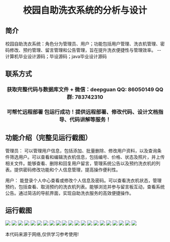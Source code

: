 <p><h1 align="center">校园自助洗衣系统的分析与设计</h1></p>

## 简介
校园自助洗衣系统：角色分为管理员、用户；功能包括用户管理、洗衣机管理、密码修改、预约管理、留言管理和公告管理，旨在提升洗衣便捷性与管理效率。    --计算机毕业设计源码；毕设源码；java毕业设计源码


## 联系方式
<p><h3 align="center">获取完整代码与数据库文件 + 微信：deepguan QQ: 86050149 QQ群: 783742310</h3></p>
<p><h3 align="center">可帮忙远程部署 包运行成功！提供远程部署、修改代码、设计文档指导、代码讲解等服务！</h3></p>

## 功能介绍（完整见运行截图）
管理员： 可以管理用户信息，包括添加、批量删除、修改用户资料，以及查询条件筛选用户。可以查看和编辑洗衣机信息，包括编号、价格、状态及照片，并上传相关文件。能够查看、删除和回复用户留言，管理系统公告以及预约洗衣机的列表。提供密码修改功能和个人信息管理，提高操作便利性。

用户： 能登录个人中心查看或修改个人信息及密码。可以查看洗衣机状态，管理预约，包括查看、取消预约的洗衣机列表。能够浏览并参与留言板互动，查看系统公告。通过简洁的导航界面，实现自助洗衣服务的高效便捷操作。


## 运行截图
![](img/001.jpg)
![](img/002.jpg)
![](img/003.jpg)
![](img/004.jpg)
![](img/005.jpg)
![](img/006.jpg)
![](img/007.jpg)
![](img/008.jpg)
![](img/009.jpg)
![](img/010.jpg)
![](img/011.jpg)
![](img/012.jpg)
![](img/013.jpg)
![](img/014.jpg)
![](img/015.jpg)
![](img/016.jpg)
![](img/017.jpg)
![](img/018.jpg)
![](img/019.jpg)
![](img/020.jpg)
![](img/021.jpg)

<p>本代码来源于网络,仅供学习参考使用!</p>
